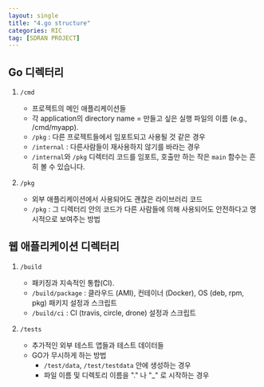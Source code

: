 ```yaml
---
layout: single
title: "4.go structure"
categories: RIC
tag: [SDRAN PROJECT]
---
```



## Go 디렉터리

1. `/cmd`
    - 프로젝트의 메인 애플리케이션들
    - 각 application의 directory name = 만들고 싶은 실행 파일의 이름 (e.g., /cmd/myapp).
    - `/pkg` : 다른 프로젝트들에서 임포트되고 사용될 것 같은 경우
    - `/internal` : 다른사람들이 재사용하지 않기를 바라는 경우
    - `/internal`와 `/pkg` 디렉터리 코드를 임포트, 호출만 하는 작은 `main` 함수는 흔히 볼 수 있습니다.

2. `/pkg`
    - 외부 애플리케이션에서 사용되어도 괜찮은 라이브러리 코드
    - `/pkg` : 그 디렉터리 안의 코드가 다른 사람들에 의해 사용되어도 안전하다고 명시적으로 보여주는 방법
 

## 웹 애플리케이션 디렉터리

1. `/build`
    - 패키징과 지속적인 통합(CI).
    - `/build/package` : 클라우드 (AMI), 컨테이너 (Docker), OS (deb, rpm, pkg) 패키지 설정과 스크립트
    - `/build/ci` : CI (travis, circle, drone) 설정과 스크립트

2. `/tests`
    - 추가적인 외부 테스트 앱들과 테스트 데이터들
    - GO가 무시하게 하는 방법
        - `/test/data`, `/test/testdata` 안에 생성하는 경우
        - 파일 이름 및 디렉토리 이름을 "." 나 "_" 로 시작하는 경우


